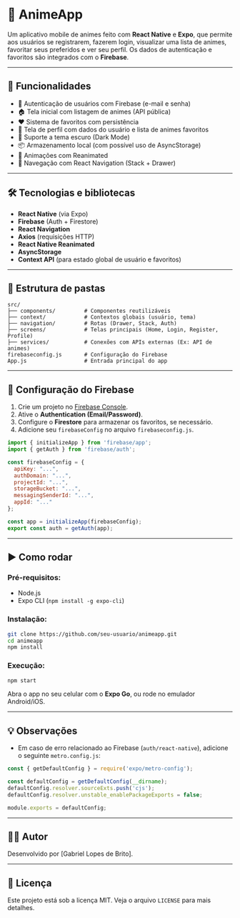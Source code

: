 # 📱 AnimeApp

Um aplicativo mobile de animes feito com **React Native** e **Expo**, que permite aos usuários se registrarem, fazerem login, visualizar uma lista de animes, favoritar seus preferidos e ver seu perfil. Os dados de autenticação e favoritos são integrados com o **Firebase**.

---

## 🚀 Funcionalidades

- 🔐 Autenticação de usuários com Firebase (e-mail e senha)
- 🏠 Tela inicial com listagem de animes (API pública)
- ❤️ Sistema de favoritos com persistência
- 👤 Tela de perfil com dados do usuário e lista de animes favoritos
- 🌙 Suporte a tema escuro (Dark Mode)
- 📦 Armazenamento local (com possível uso de AsyncStorage)
- 🔄 Animações com Reanimated
- 📲 Navegação com React Navigation (Stack + Drawer)

---

## 🛠️ Tecnologias e bibliotecas

- **React Native** (via Expo)
- **Firebase** (Auth + Firestore)
- **React Navigation**
- **Axios** (requisições HTTP)
- **React Native Reanimated**
- **AsyncStorage**
- **Context API** (para estado global de usuário e favoritos)

---

## 📁 Estrutura de pastas

```
src/
├── components/         # Componentes reutilizáveis
├── context/            # Contextos globais (usuário, tema)
├── navigation/         # Rotas (Drawer, Stack, Auth)
├── screens/            # Telas principais (Home, Login, Register, Profile)
├── services/           # Conexões com APIs externas (Ex: API de animes)
firebaseconfig.js       # Configuração do Firebase
App.js                  # Entrada principal do app
```

---

## 🔧 Configuração do Firebase

1. Crie um projeto no [Firebase Console](https://console.firebase.google.com).
2. Ative o **Authentication (Email/Password)**.
3. Configure o **Firestore** para armazenar os favoritos, se necessário.
4. Adicione seu `firebaseConfig` no arquivo `firebaseconfig.js`.

```js
import { initializeApp } from 'firebase/app';
import { getAuth } from 'firebase/auth';

const firebaseConfig = {
  apiKey: "...",
  authDomain: "...",
  projectId: "...",
  storageBucket: "...",
  messagingSenderId: "...",
  appId: "..."
};

const app = initializeApp(firebaseConfig);
export const auth = getAuth(app);
```

---

## ▶️ Como rodar

### Pré-requisitos:
- Node.js
- Expo CLI (`npm install -g expo-cli`)

### Instalação:

```bash
git clone https://github.com/seu-usuario/animeapp.git
cd animeapp
npm install
```

### Execução:

```bash
npm start
```

Abra o app no seu celular com o **Expo Go**, ou rode no emulador Android/iOS.

---

## 💡 Observações

- Em caso de erro relacionado ao Firebase (`auth/react-native`), adicione o seguinte `metro.config.js`:

```js
const { getDefaultConfig } = require('expo/metro-config');

const defaultConfig = getDefaultConfig(__dirname);
defaultConfig.resolver.sourceExts.push('cjs');
defaultConfig.resolver.unstable_enablePackageExports = false;

module.exports = defaultConfig;
```

---

## 🧑‍💻 Autor

Desenvolvido por [Gabriel Lopes de Brito].

---

## 📄 Licença

Este projeto está sob a licença MIT. Veja o arquivo `LICENSE` para mais detalhes.